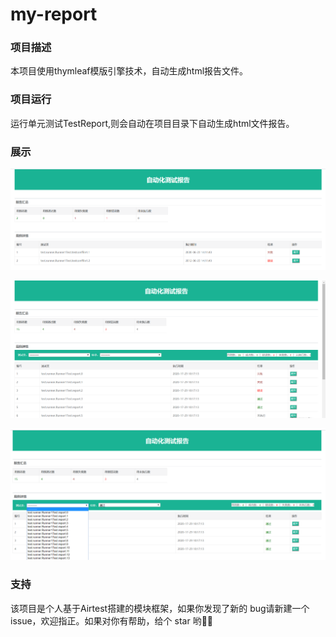 # my-report

### 项目描述
本项目使用thymleaf模版引擎技术，自动生成html报告文件。

### 项目运行
运行单元测试TestReport,则会自动在项目目录下自动生成html文件报告。

### 展示
![report_show1](images/report_show1.png)

![report_show2](images/report_show2.png)

![report_show3](images/report_show3.png)

### 支持
该项目是个人基于Airtest搭建的模块框架，如果你发现了新的 bug请新建一个 issue，欢迎指正。如果对你有帮助，给个 star 哟👏👏